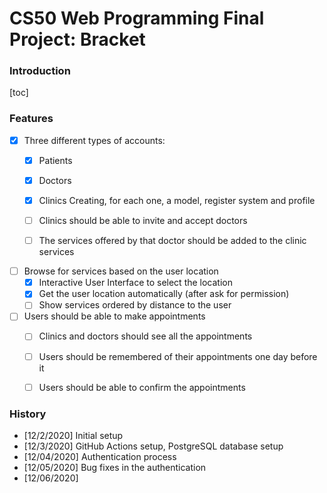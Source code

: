 # CS50 Web Programming Final Project: Bracket 

### Introduction 

[toc]

### Features

- [x] Three different types of accounts: 
  - [x] Patients
  - [x] Doctors
  - [x] Clinics
  Creating, for each one, a model, register system and profile

  - [ ] Clinics should be able to invite and accept doctors
  - [ ] The services offered by that doctor should be added to the clinic services

- [ ] Browse for services based on the user location
  - [x] Interactive User Interface to select the location
  - [x] Get the user location automatically (after ask for permission)
  - [ ] Show services ordered by distance to the user 
  
- [ ] Users should be able to make appointments 
  - [ ] Clinics and doctors should see all the appointments 
  - [ ] Users should be remembered of their appointments one day before it 
  - [ ] Users should be able to confirm the appointments


### History

- [12/2/2020] Initial setup
- [12/3/2020] GitHub Actions setup, PostgreSQL database setup
- [12/04/2020] Authentication process 
- [12/05/2020] Bug fixes in the authentication
- [12/06/2020] 
